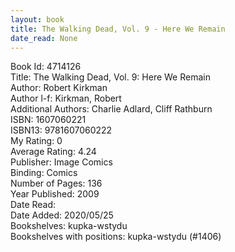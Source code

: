 ```yaml
---
layout: book
title: The Walking Dead, Vol. 9 - Here We Remain
date_read: None
---
```


Book Id: 4714126<br />
Title: The Walking Dead, Vol. 9: Here We Remain<br />
Author: Robert Kirkman<br />
Author l-f: Kirkman, Robert<br />
Additional Authors: Charlie Adlard, Cliff Rathburn<br />
ISBN: 1607060221<br />
ISBN13: 9781607060222<br />
My Rating: 0<br />
Average Rating: 4.24<br />
Publisher: Image Comics<br />
Binding: Comics<br />
Number of Pages: 136<br />
Year Published: 2009<br />
Date Read: <br />
Date Added: 2020/05/25<br />
Bookshelves: kupka-wstydu<br />
Bookshelves with positions: kupka-wstydu (#1406)<br />

